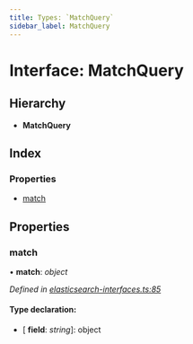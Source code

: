 ```yaml
---
title: Types: `MatchQuery`
sidebar_label: MatchQuery
---
```


# Interface: MatchQuery

## Hierarchy

* **MatchQuery**

## Index

### Properties

* [match](matchquery.md#match)

## Properties

###  match

• **match**: *object*

*Defined in [elasticsearch-interfaces.ts:85](https://github.com/terascope/teraslice/blob/b843209f9/packages/types/src/elasticsearch-interfaces.ts#L85)*

#### Type declaration:

* \[ **field**: *string*\]: object
